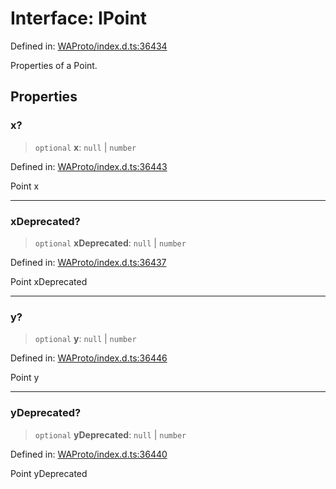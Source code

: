# Interface: IPoint

Defined in: [WAProto/index.d.ts:36434](https://github.com/Fokusdotid/Baileys/blob/e5a24e138f3b69cf124e0406999e537d5c9a6c18/WAProto/index.d.ts#L36434)

Properties of a Point.

## Properties

### x?

> `optional` **x**: `null` \| `number`

Defined in: [WAProto/index.d.ts:36443](https://github.com/Fokusdotid/Baileys/blob/e5a24e138f3b69cf124e0406999e537d5c9a6c18/WAProto/index.d.ts#L36443)

Point x

***

### xDeprecated?

> `optional` **xDeprecated**: `null` \| `number`

Defined in: [WAProto/index.d.ts:36437](https://github.com/Fokusdotid/Baileys/blob/e5a24e138f3b69cf124e0406999e537d5c9a6c18/WAProto/index.d.ts#L36437)

Point xDeprecated

***

### y?

> `optional` **y**: `null` \| `number`

Defined in: [WAProto/index.d.ts:36446](https://github.com/Fokusdotid/Baileys/blob/e5a24e138f3b69cf124e0406999e537d5c9a6c18/WAProto/index.d.ts#L36446)

Point y

***

### yDeprecated?

> `optional` **yDeprecated**: `null` \| `number`

Defined in: [WAProto/index.d.ts:36440](https://github.com/Fokusdotid/Baileys/blob/e5a24e138f3b69cf124e0406999e537d5c9a6c18/WAProto/index.d.ts#L36440)

Point yDeprecated
